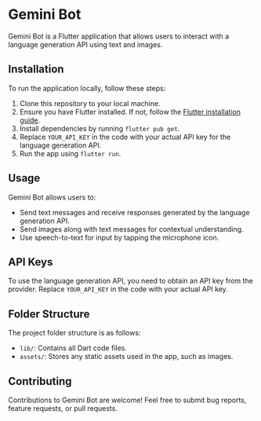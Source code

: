 # Gemini Bot

Gemini Bot is a Flutter application that allows users to interact with a language generation API using text and images.

## Installation

To run the application locally, follow these steps:

1. Clone this repository to your local machine.
2. Ensure you have Flutter installed. If not, follow the [Flutter installation guide](https://flutter.dev/docs/get-started/install).
3. Install dependencies by running `flutter pub get`.
4. Replace `YOUR_API_KEY` in the code with your actual API key for the language generation API.
5. Run the app using `flutter run`.

## Usage

Gemini Bot allows users to:
- Send text messages and receive responses generated by the language generation API.
- Send images along with text messages for contextual understanding.
- Use speech-to-text for input by tapping the microphone icon.

## API Keys

To use the language generation API, you need to obtain an API key from the provider. Replace `YOUR_API_KEY` in the code with your actual API key.

## Folder Structure

The project folder structure is as follows:

- `lib/`: Contains all Dart code files.
- `assets/`: Stores any static assets used in the app, such as images.

## Contributing

Contributions to Gemini Bot are welcome! Feel free to submit bug reports, feature requests, or pull requests.

